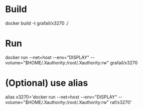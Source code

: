 # Build
docker build -t grafail/x3270 ./
# Run
docker run --net=host --env="DISPLAY" --volume="$HOME/.Xauthority:/root/.Xauthority:rw" grafail/x3270 <server> <ip>
# (Optional) use alias
alias x3270='docker run --net=host --env="DISPLAY" --volume="$HOME/.Xauthority:/root/.Xauthority:rw" raf/x3270'